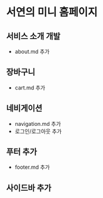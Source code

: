 # 서연의 미니 홈페이지

## 서비스 소개 개발
- about.md 추가
## 장바구니
- cart.md 추가

## 네비게이션
- navigation.md 추가
- 로그인/로그아웃 추가

##  푸터 추가
- footer.md 추가

## 사이드바 추가

